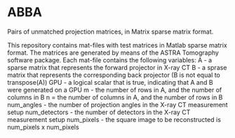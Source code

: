 # ABBA
Pairs of unmatched projection matrices, in Matrix sparse matrix format.

This repository contains mat-files with test matrices in Matlab sparse matrix format. The matrices are generated
by means of the ASTRA Tomography software package. Each mat-file contains
the following variables:
   A - a sparse matrix that represents the forward projector in X-ray CT
   B - a sprase matrix that represents the corresponding back projector (B is not equal to transpose(A))
   GPU - a logical scalar that is true, indicating that A and B were generated on a GPU
   m - the number of rows in A, and the number of columns in B
   n = the number of columns in A, and the number of rows in B
   num_angles - the number of projection angles in the X-ray CT measurement setup
   num_detectors - the number of detectors in the X-ray CT measurement setup
   num_pixels - the square image to be reconstructed is num_pixels x num_pixels
